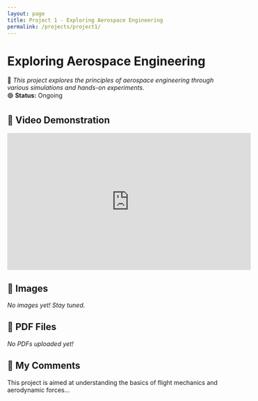 ```yaml
---
layout: page
title: Project 1 - Exploring Aerospace Engineering
permalink: /projects/project1/
---
```


# Exploring Aerospace Engineering  

📌 *This project explores the principles of aerospace engineering through various simulations and hands-on experiments.*  
🟢 **Status:** Ongoing  

## 🎥 Video Demonstration  
<iframe width="560" height="315" src="https://www.youtube.com/embed/69cmIAyp07Q" frameborder="0" allowfullscreen></iframe>  

## 📸 Images  
*No images yet! Stay tuned.*  

## 📄 PDF Files  
*No PDFs uploaded yet!*  

## 📝 My Comments  
This project is aimed at understanding the basics of flight mechanics and aerodynamic forces...
